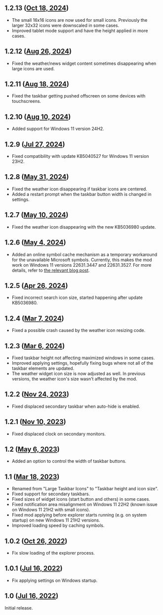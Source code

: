 ## 1.2.13 ([Oct 18, 2024](https://github.com/ramensoftware/windhawk-mods/blob/15a36d25f1e1d553934030cd6f4e0263a7eec31c/mods/taskbar-icon-size.wh.cpp))

* The small 16x16 icons are now used for small icons. Previously the larger 32x32 icons were downscaled in some cases.
* Improved tablet mode support and have the height applied in more cases.

## 1.2.12 ([Aug 26, 2024](https://github.com/ramensoftware/windhawk-mods/blob/7ad7264eae826e7b96ebb07e04770e175f5fee9e/mods/taskbar-icon-size.wh.cpp))

* Fixed the weather/news widget content sometimes disappearing when large icons are used.

## 1.2.11 ([Aug 18, 2024](https://github.com/ramensoftware/windhawk-mods/blob/68b57c0b24b7d2ef165ac7a4698ee8f2591fc445/mods/taskbar-icon-size.wh.cpp))

* Fixed the taskbar getting pushed offscreen on some devices with touchscreens.

## 1.2.10 ([Aug 10, 2024](https://github.com/ramensoftware/windhawk-mods/blob/e3b2fcf725fb4688a56af83dd299f2605182cdcc/mods/taskbar-icon-size.wh.cpp))

* Added support for Windows 11 version 24H2.

## 1.2.9 ([Jul 27, 2024](https://github.com/ramensoftware/windhawk-mods/blob/7e0bd27ae1d12ae639497fbc9b48bb791f98b078/mods/taskbar-icon-size.wh.cpp))

* Fixed compatibility with update KB5040527 for Windows 11 version 23H2.

## 1.2.8 ([May 31, 2024](https://github.com/ramensoftware/windhawk-mods/blob/09d81d6358f4f0fc82e59541b4f0e6daaaad19fd/mods/taskbar-icon-size.wh.cpp))

* Fixed the weather icon disappearing if taskbar icons are centered.
* Added a restart prompt when the taskbar button width is changed in settings.

## 1.2.7 ([May 10, 2024](https://github.com/ramensoftware/windhawk-mods/blob/16879e75ab4846ac6eaf63c32539abc516850756/mods/taskbar-icon-size.wh.cpp))

* Fixed the weather icon disappearing with the new KB5036980 update.

## 1.2.6 ([May 4, 2024](https://github.com/ramensoftware/windhawk-mods/blob/76eac50ecafbe606e0840cb0c250afb8cfb7eb00/mods/taskbar-icon-size.wh.cpp))

* Added an online symbol cache mechanism as a temporary workaround for the unavailable Microsoft symbols. Currently, this makes the mod work on Windows 11 versions 22631.3447 and 22631.3527. For more details, refer to [the relevant blog post](https://ramensoftware.com/windhawk-and-symbol-download-errors).

## 1.2.5 ([Apr 26, 2024](https://github.com/ramensoftware/windhawk-mods/blob/159dc6e1497d197eb5613eb190f4909ef8ab667b/mods/taskbar-icon-size.wh.cpp))

* Fixed incorrect search icon size, started happening after update KB5036980.

## 1.2.4 ([Mar 7, 2024](https://github.com/ramensoftware/windhawk-mods/blob/23514c6d6153a7fe6a79382b37c9b2c3fbf4003c/mods/taskbar-icon-size.wh.cpp))

* Fixed a possible crash caused by the weather icon resizing code.

## 1.2.3 ([Mar 6, 2024](https://github.com/ramensoftware/windhawk-mods/blob/ccfedcb3f0ad1013cb821d360c6375c5cb5e3626/mods/taskbar-icon-size.wh.cpp))

* Fixed taskbar height not affecting maximized windows in some cases.
* Improved applying settings, hopefully fixing bugs where not all of the taskbar elements are updated.
* The weather widget icon size is now adjusted as well. In previous versions, the weather icon's size wasn't affected by the mod.

## 1.2.2 ([Nov 24, 2023](https://github.com/ramensoftware/windhawk-mods/blob/d1b9a9260c59f7f721e3439496eee9d0dafc5c2b/mods/taskbar-icon-size.wh.cpp))

* Fixed displaced secondary taskbar when auto-hide is enabled.

## 1.2.1 ([Nov 10, 2023](https://github.com/ramensoftware/windhawk-mods/blob/d28ad7f818078e99a4ccc492486bfcf534bf016e/mods/taskbar-icon-size.wh.cpp))

* Fixed displaced clock on secondary monitors.

## 1.2 ([May 6, 2023](https://github.com/ramensoftware/windhawk-mods/blob/3c6652f30f4745c6ab50521fb879edd22ed2aba2/mods/taskbar-icon-size.wh.cpp))

* Added an option to control the width of taskbar buttons.

## 1.1 ([Mar 18, 2023](https://github.com/ramensoftware/windhawk-mods/blob/a4f9caa90467d6d6f733dafc41ec9d078b6091cb/mods/taskbar-icon-size.wh.cpp))

* Renamed from "Large Taskbar Icons" to "Taskbar height and icon size".
* Fixed support for secondary taskbars.
* Fixed sizes of widget icons (start button and others) in some cases.
* Fixed notification area misalignment on Windows 11 22H2 (known issue on Windows 11 21H2 with small icons).
* Fixed mod applying before explorer starts running (e.g. on system startup) on new Windows 11 21H2 versions.
* Improved loading speed by caching symbols.

## 1.0.2 ([Oct 26, 2022](https://github.com/ramensoftware/windhawk-mods/blob/63a96e571a9ba6b6046b53a95c1ad52a22a0b9ef/mods/taskbar-icon-size.wh.cpp))

* Fix slow loading of the explorer process.

## 1.0.1 ([Jul 16, 2022](https://github.com/ramensoftware/windhawk-mods/blob/48e7136058f779e6e377fd36d37111d13599ea01/mods/taskbar-icon-size.wh.cpp))

* Fix applying settings on Windows startup.

## 1.0 ([Jul 16, 2022](https://github.com/ramensoftware/windhawk-mods/blob/af745c3a60a4837818ddbcec7de5cbdf8ecfd0bf/mods/taskbar-icon-size.wh.cpp))

Initial release.
